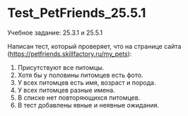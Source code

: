 # Test_PetFriends_25.5.1

Учебное задание: 25.3.1 и 25.5.1

Написан тест, который проверяет, что на странице сайта (https://petfriends.skillfactory.ru/my_pets): 

1. Присутствуют все питомцы.
2. Хотя бы у половины питомцев есть фото.
3. У всех питомцев есть имя, возраст и порода.
4. У всех питомцев разные имена.
5. В списке нет повторяющихся питомцев.
6. В тест добавлены явные и неявные ожидания.
